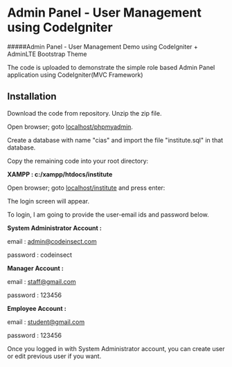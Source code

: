 # Admin Panel - User Management using CodeIgniter
#####Admin Panel - User Management Demo using CodeIgniter + AdminLTE Bootstrap Theme

The code is uploaded to demonstrate the simple role based Admin Panel application using CodeIgniter(MVC Framework)

## Installation

Download the code from repository.
Unzip the zip file.

Open browser; goto [localhost/phpmyadmin](http://localhost/phpmyadmin).

Create a database with name "cias" and import the file "institute.sql" in that database.

Copy the remaining code into your root directory:


**XAMPP : c:/xampp/htdocs/institute**

Open browser; goto [localhost/institute](http://localhost/institute) and press enter:

The login screen will appear.

To login, I am going to provide the user-email ids and password below.

**System Administrator Account :**

email : admin@codeinsect.com

password : codeinsect

**Manager Account :**

email :  staff@gmail.com

password : 123456

**Employee Account :**

email : student@gmail.com

password : 123456

Once you logged in with System Administrator account, you can create user or edit previous user if you want.

